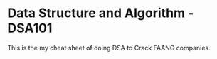 # Data Structure and Algorithm - DSA101

This is the my cheat sheet of doing DSA to Crack FAANG companies.
